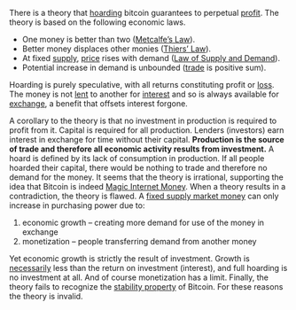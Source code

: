 There is a theory that [hoarding](Glossary#hoard) bitcoin guarantees to perpetual [profit](Glossary#profit). The theory is based on the following economic laws.

* One money is better than two ([Metcalfe’s Law](https://en.wikipedia.org/wiki/Metcalfe%27s_law)).
* Better money displaces other monies ([Thiers’ Law](https://en.wikipedia.org/wiki/Gresham%27s_law#Reverse_of_Gresham's_Law_(Thiers'_Law))).
* At fixed [supply](Glossary#supply), [price](Glossary#price) rises with demand ([Law of Supply and Demand](https://en.wikipedia.org/wiki/Supply_and_demand)).
* Potential increase in demand is unbounded ([trade](Glossary#trade) is positive sum).

Hoarding is purely speculative, with all returns constituting profit or [loss](Glossary#loss). The money is not [lent](Glossary#lend) to another for [interest](Glossary#interest) and so is always available for [exchange](Glossary#exchange), a benefit that offsets interest forgone.

A corollary to the theory is that no investment in production is required to profit from it. Capital is required for all production. Lenders (investors) earn interest in exchange for time without their capital. **Production is the source of trade and therefore all economic activity results from investment.** A hoard is defined by its lack of consumption in production. If all people hoarded their capital, there would be nothing to trade and therefore no demand for the money. It seems that the theory is irrational, supporting the idea that Bitcoin is indeed [Magic Internet Money](https://medium.com/@paulbars/magic-internet-money-how-a-reddit-ad-made-bitcoin-hit-1000-and-inspired-south-parks-art-b414ec7a5598). When a theory results in a contradiction, the theory is flawed. A [fixed supply market money](Money-Taxonomy) can only increase in purchasing power due to:

1. economic growth – creating more demand for use of the money in exchange
2. monetization – people transferring demand from another money

Yet economic growth is strictly the result of investment. Growth is [necessarily](Depreciation-Principle) less than the return on investment (interest), and full hoarding is no investment at all. And of course monetization has a limit. Finally, the theory fails to recognize the [stability property](Stability-Property) of Bitcoin. For these reasons the theory is invalid.


